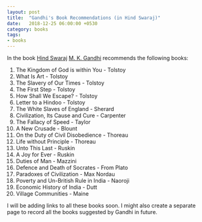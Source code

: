 ```yaml
---
layout: post
title:  "Gandhi's Book Recommendations (in Hind Swaraj)"
date:   2018-12-25 06:00:00 +0530
category: books
tags:
- books
---
```

In the book [Hind Swaraj][1] [M. K. Gandhi][2] recommends the following books:

1. The Kingdom of God is within You - Tolstoy
2. What Is Art - Tolstoy
3. The Slavery of Our Times - Tolstoy
4. The First Step - Tolstoy
5. How Shall We Escape? - Tolstoy
6. Letter to a Hindoo - Tolstoy
7. The White Slaves of England - Sherard
8. Civilization, Its Cause and Cure - Carpenter
8. The Fallacy of Speed - Taylor
9. A New Crusade - Blount
10. On the Duty of Civil Disobedience - Thoreau
11. Life without Principle - Thoreau
12. Unto This Last - Ruskin
13. A Joy for Ever - Ruskin
14. Duties of Man - Mazzini
15. Defence and Death of Socrates - From Plato
16. Paradoxes of Civilization - Max Nordau
17. Poverty and Un-British Rule in India - Naoroji
18. Economic History of India - Dutt
19. Village Communities - Maine


I will be adding links to all these books soon. I might also create a separate page to record all the books suggested by Gandhi in future.

[1]: https://en.wikipedia.org/wiki/Hind_Swaraj_or_Indian_Home_Rule
[2]: https://en.wikipedia.org/wiki/Mahatma_Gandhi
